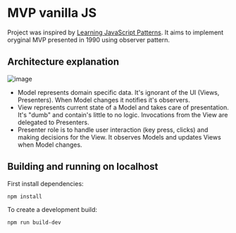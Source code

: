 # MVP vanilla JS

Project was inspired by [Learning JavaScript Patterns](https://www.amazon.com/Learning-JavaScript-Design-Patterns-Developers/dp/1098139879). It aims to implement oryginal MVP presented in 1990 using observer pattern.

## Architecture explanation

![image](https://github.com/teoMiesiac/mvp-vanilla-js/assets/21129815/1925066a-1e17-47c6-8333-7f4fae943840)


- Model represents domain specific data. It's ignorant of the UI (Views, Presenters). When Model changes it notifies it's observers.
- View represents current state of a Model and takes care of presentation. It's "dumb" and contain's little to no logic. Invocations from the View are delegated to Presenters.
- Presenter role is to handle user interaction (key press, clicks) and making decisions for the View. It observes Models and updates Views when Model changes. 

## Building and running on localhost

First install dependencies:

```sh
npm install
```

To create a development build:

```sh
npm run build-dev
```
